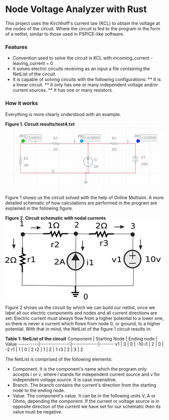 # Node Voltage Analyzer with Rust

This project uses the Kirchhoff's current law (KCL) to obtain the voltage at the nodes of the circuit. Where the circuit is fed to the program in the form of a netlist, similar to those used in PSPICE-like software. 


### Features

* Convention used to solve the circuit is KCL with incoming_current - leaving_current = 0
* It solves electric circuits receiving as an input a file containing the NetList of the circuit.
* It is capable of solving circuits with the following configurations:
** It is a linear circuit.
** It only has one or many independent voltage and/or current sources.
** It has one or many resistors.

### How it works

Everything is more clearly understood with an example.

**Figure 1. Circuit results/test4.txt**
![GitHub Logo](./results/test4.png)

Figure 1 shows us the circuit solved with the help of Online Multisim.
A more detailed schematic of how calculations are performed in the program are explained in the following figure.

**Figure 2. Circuit schematic with nodal currents**
![GitHub Logo](./img/schema4.png)

Figure 2 shows us the circuit by which we can build our netlist, once we label all our electric components and nodes and all current directions are set. Electric current must always flow from a higher potential to a lower one, so there is never a current which flows from node 0, or ground, to a higher potential. With that in mind, the NetList of the figure 1 circuit results in:

**Table 1: NetList of the circuit**
Component | Starting Node | Ending node | Value 
----------|---------------|-------------|-------
v1 | 3 | 0 | -10
i1 | 2 | 0 | -2
r1 | 1 | 0 | 2
r2 | 1 | 2 | 1
r3 | 2 | 3 | 2

The NetList is comprised of the following elements:
* Component. It is the component's name which the program only accepts _i_ or _v_, where _i_ stands for independent current source and _v_ for independent voltage source. It is case insensitive.
* Branch. The branch contains the current's direction from the starting node to the ending node.
* Value. The component's value. It can be in the following units V, A or Ohms, depending the component. If the current or voltage source is in opposite direction of the current we have set for our schematic then its value must be negative.
